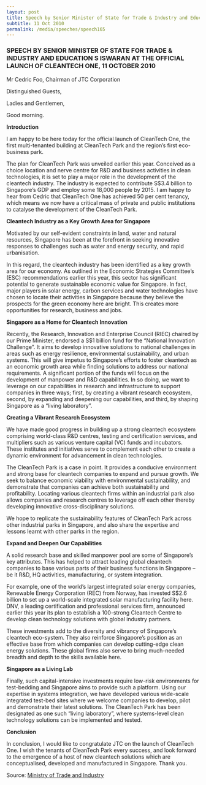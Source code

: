 ```yaml
---
layout: post
title: Speech by Senior Minister of State for Trade & Industry and Education S Iswaran at the Official Launch of CleanTech One, 11 October 2010
subtitle: 11 Oct 2010
permalink: /media/speeches/speech165
---
```


### SPEECH BY SENIOR MINISTER OF STATE FOR TRADE & INDUSTRY AND EDUCATION S ISWARAN AT THE OFFICIAL LAUNCH OF CLEANTECH ONE, 11 OCTOBER 2010

Mr Cedric Foo, Chairman of JTC Corporation

Distinguished Guests,

Ladies and Gentlemen,

Good morning.

**Introduction**

I am happy to be here today for the official launch of CleanTech One, the first multi-tenanted building at CleanTech Park and the region’s first eco-business park.

The plan for CleanTech Park was unveiled earlier this year. Conceived as a choice location and nerve centre for R&D and business activities in clean technologies, it is set to play a major role in the development of the cleantech industry. The industry is expected to contribute S$3.4 billion to Singapore’s GDP and employ some 18,000 people by 2015. I am happy to hear from Cedric that CleanTech One has achieved 50 per cent tenancy, which means we now have a critical mass of private and public institutions to catalyse the development of the CleanTech Park.


**Cleantech Industry as a Key Growth Area for Singapore**

Motivated by our self-evident constraints in land, water and natural resources, Singapore has been at the forefront in seeking innovative responses to challenges such as water and energy security, and rapid urbanisation.

In this regard, the cleantech industry has been identified as a key growth area for our economy. As outlined in the Economic Strategies Committee’s (ESC) recommendations earlier this year, this sector has significant potential to generate sustainable economic value for Singapore. In fact, major players in solar energy, carbon services and water technologies have chosen to locate their activities in Singapore because they believe the prospects for the green economy here are bright. This creates more opportunities for research, business and jobs.

**Singapore as a Home for Cleantech Innovation**

Recently, the Research, Innovation and Enterprise Council (RIEC) chaired by our Prime Minister, endorsed a S$1 billion fund for the “National Innovation Challenge”. It aims to develop innovative solutions to national challenges in areas such as energy resilience, environmental sustainability, and urban systems. This will give impetus to Singapore’s efforts to foster cleantech as an economic growth area while finding solutions to address our national requirements. A significant portion of the funds will focus on the development of manpower and R&D capabilities. In so doing, we want to leverage on our capabilities in research and infrastructure to support companies in three ways; first, by creating a vibrant research ecosystem, second, by expanding and deepening our capabilities, and third, by shaping Singapore as a “living laboratory”.

**Creating a Vibrant Research Ecosystem**

We have made good progress in building up a strong cleantech ecosystem comprising world-class R&D centres, testing and certification services, and multipliers such as various venture capital (VC) funds and incubators. These institutes and initiatives serve to complement each other to create a dynamic environment for advancement in clean technologies.

The CleanTech Park is a case in point. It provides a conducive environment and strong base for cleantech companies to expand and pursue growth. We seek to balance economic viability with environmental sustainability, and demonstrate that companies can achieve both sustainability and profitability. Locating various cleantech firms within an industrial park also allows companies and research centres to leverage off each other thereby developing innovative cross-disciplinary solutions.

We hope to replicate the sustainability features of CleanTech Park across other industrial parks in Singapore, and also share the expertise and lessons learnt with other parks in the region.

**Expand and Deepen Our Capabilities**

A solid research base and skilled manpower pool are some of Singapore’s key attributes. This has helped to attract leading global cleantech companies to base various parts of their business functions in Singapore – be it R&D, HQ activities, manufacturing, or system integration.

For example, one of the world’s largest integrated solar energy companies, Renewable Energy Corporation (REC) from Norway, has invested S$2.6 billion to set up a world-scale integrated solar manufacturing facility here. DNV, a leading certification and professional services firm, announced earlier this year its plan to establish a 100-strong Cleantech Centre to develop clean technology solutions with global industry partners.

These investments add to the diversity and vibrancy of Singapore’s cleantech eco-system. They also reinforce Singapore’s position as an effective base from which companies can develop cutting-edge clean energy solutions. These global firms also serve to bring much-needed breadth and depth to the skills available here.

**Singapore as a Living Lab**

Finally, such capital-intensive investments require low-risk environments for test-bedding and Singapore aims to provide such a platform. Using our expertise in systems integration, we have developed various wide-scale integrated test-bed sites where we welcome companies to develop, pilot and demonstrate their latest solutions. The CleanTech Park has been designated as one such “living laboratory”, where systems-level clean technology solutions can be implemented and tested.

**Conclusion**

In conclusion, I would like to congratulate JTC on the launch of CleanTech One. I wish the tenants of CleanTech Park every success, and look forward to the emergence of a host of new cleantech solutions which are conceptualised, developed and manufactured in Singapore. Thank you.



Source: [<a href="https://www.mot.gov.sg/" target="_blank">Ministry of Trade and Industry</a>](https://www.mot.gov.sg/)